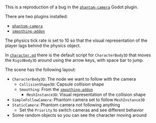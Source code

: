 This is a reproduction of a bug in the [`phantom-camera`](https://github.com/ramokz/phantom-camera) Godot plugin.

There are two plugins installed:

- [`phantom-camera`](https://github.com/ramokz/phantom-camera)
- [`smoothing-addon`](https://github.com/lawnjelly/smoothing-addon)

The physics tick rate is set to 10 so that the visual representation of the player lags behind the physics object.

In [`character.gd`](./character.gd) there is the default script for `CharacterBody3D` that moves the `RigidBody3D` around using the arrow keys, with space bar to jump.

The scene has the following layout:

- `CharacterBody3D`: The node we want to follow with the camera
  - `CollisionShape3D`: Capsule collision shape
  - `Smoothing`: From the [`smoothing-addon`](https://github.com/lawnjelly/smoothing-addon)
    - `MeshInstance3D`: Visual representation of the collision shape
- `SimpleFollowCamera`: Phantom camera set to follow `MeshInstance3D`
- `StaticCamera`: Phantom camera not following anything
  - Set the `Priority` to switch cameras and see different behavior
- Some random objects so you can see the character moving around

